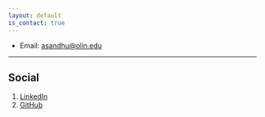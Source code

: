 ```yaml
---
layout: default
is_contact: true
---
```


* Email: [asandhu@olin.edu](mailto:asandhu@olin.edu)

---

## Social

1. [LinkedIn](https://www.linkedin.com/in/anmolrattansinghsandhu/)
2. [GitHub](https://github.com/AnmolRattanSingh)

